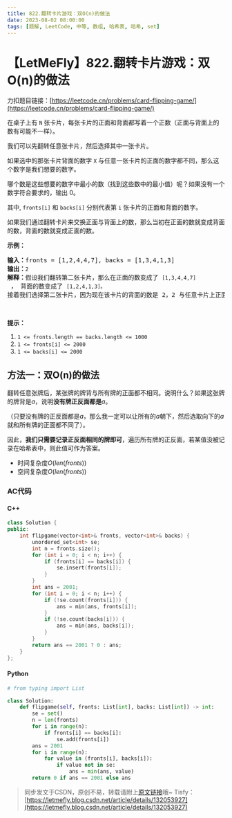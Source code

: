 ```yaml
---
title: 822.翻转卡片游戏：双O(n)的做法
date: 2023-08-02 08:00:00
tags: [题解, LeetCode, 中等, 数组, 哈希表, 哈希, set]
---
```


# 【LetMeFly】822.翻转卡片游戏：双O(n)的做法

力扣题目链接：[https://leetcode.cn/problems/card-flipping-game/](https://leetcode.cn/problems/card-flipping-game/)

<p>在桌子上有 <code>N</code> 张卡片，每张卡片的正面和背面都写着一个正数（正面与背面上的数有可能不一样）。</p>

<p>我们可以先翻转任意张卡片，然后选择其中一张卡片。</p>

<p>如果选中的那张卡片背面的数字 <code>X</code> 与任意一张卡片的正面的数字都不同，那么这个数字是我们想要的数字。</p>

<p>哪个数是这些想要的数字中最小的数（找到这些数中的最小值）呢？如果没有一个数字符合要求的，输出 0。</p>

<p>其中, <code>fronts[i]</code>&nbsp;和&nbsp;<code>backs[i]</code>&nbsp;分别代表第&nbsp;<code>i</code>&nbsp;张卡片的正面和背面的数字。</p>

<p>如果我们通过翻转卡片来交换正面与背面上的数，那么当初在正面的数就变成背面的数，背面的数就变成正面的数。</p>

<p><strong>示例：</strong></p>

<pre>
<strong>输入：</strong>fronts = [1,2,4,4,7], backs = [1,3,4,1,3]
<strong>输出：</strong><code>2</code>
<strong>解释：</strong>假设我们翻转第二张卡片，那么在正面的数变成了 <code>[1,3,4,4,7]</code> ， 背面的数变成了 <code>[1,2,4,1,3]。</code>
接着我们选择第二张卡片，因为现在该卡片的背面的数是 2，2 与任意卡片上正面的数都不同，所以 2 就是我们想要的数字。</pre>

<p>&nbsp;</p>

<p><strong>提示：</strong></p>

<ol>
	<li><code>1 &lt;= fronts.length == backs.length&nbsp;&lt;=&nbsp;1000</code></li>
	<li><code>1 &lt;=&nbsp;fronts[i]&nbsp;&lt;= 2000</code></li>
	<li><code>1 &lt;= backs[i]&nbsp;&lt;= 2000</code></li>
</ol>


    
## 方法一：双O(n)的做法

翻转任意张牌后，某张牌的牌背与所有牌的正面都不相同。说明什么？如果这张牌的牌背是$a$，说明**没有牌正反面都是**$a$。

（只要没有牌的正反面都是$a$，那么我一定可以让所有的$a$朝下，然后选取向下的$a$就和所有牌的正面都不同了）。

因此，**我们只需要记录正反面相同的牌即可**，遍历所有牌的正反面，若某值没被记录在哈希表中，则此值可作为答案。

+ 时间复杂度$O(len(fronts))$
+ 空间复杂度$O(len(fronts))$

### AC代码

#### C++

```cpp
class Solution {
public:
    int flipgame(vector<int>& fronts, vector<int>& backs) {
        unordered_set<int> se;
        int n = fronts.size();
        for (int i = 0; i < n; i++) {
            if (fronts[i] == backs[i]) {
                se.insert(fronts[i]);
            }
        }
        int ans = 2001;
        for (int i = 0; i < n; i++) {
            if (!se.count(fronts[i])) {
                ans = min(ans, fronts[i]);
            }
            if (!se.count(backs[i])) {
                ans = min(ans, backs[i]);
            }
        }
        return ans == 2001 ? 0 : ans;
    }
};
```

#### Python

```python
# from typing import List

class Solution:
    def flipgame(self, fronts: List[int], backs: List[int]) -> int:
        se = set()
        n = len(fronts)
        for i in range(n):
            if fronts[i] == backs[i]:
                se.add(fronts[i])
        ans = 2001
        for i in range(n):
            for value in (fronts[i], backs[i]):
                if value not in se:
                    ans = min(ans, value)
        return 0 if ans == 2001 else ans
```

> 同步发文于CSDN，原创不易，转载请附上[原文链接](https://blog.letmefly.xyz/2023/08/02/LeetCode%200822.%E7%BF%BB%E8%BD%AC%E5%8D%A1%E7%89%87%E6%B8%B8%E6%88%8F/)哦~
> Tisfy：[https://letmefly.blog.csdn.net/article/details/132053927](https://letmefly.blog.csdn.net/article/details/132053927)
